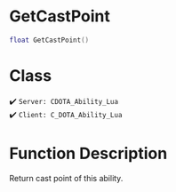 # GetCastPoint
```lua
float GetCastPoint()
```
# Class
✔️ `Server: CDOTA_Ability_Lua`  
✔️ `Client: C_DOTA_Ability_Lua`  

# Function Description
Return cast point of this ability.
